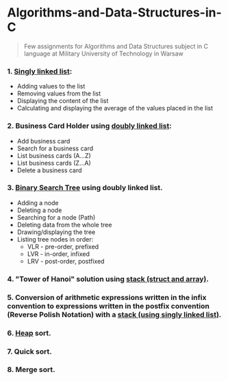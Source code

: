 # Algorithms-and-Data-Structures-in-C
> Few assignments for Algorithms and Data Structures subject in C language at Military University of Technology in Warsaw

### 1. <ins>Singly linked list</ins>:
- Adding values to the list
- Removing values from the list
- Displaying the content of the list
- Calculating and displaying the average of the values placed in the list

### 2. Business Card Holder using <ins>doubly linked list</ins>:
- Add business card
- Search for a business card
- List business cards (A...Z)
- List business cards (Z...A)
- Delete a business card

### 3. <ins>Binary Search Tree</ins> using doubly linked list.
- Adding a node
- Deleting a node
- Searching for a node (Path)
- Deleting data from the whole tree
- Drawing/displaying the tree
- Listing tree nodes in order:
  - VLR - pre-order, prefixed
  - LVR - in-order, infixed
  - LRV - post-order, postfixed

### 4. "Tower of Hanoi" solution using <ins>stack (struct and array)</ins>.

### 5. Conversion of arithmetic expressions written in the infix convention to expressions written in the postfix convention (Reverse Polish Notation) with a <ins>stack (using singly linked list)</ins>.

### 6. <ins>Heap</ins> sort.

### 7. Quick sort.

### 8. Merge sort.
